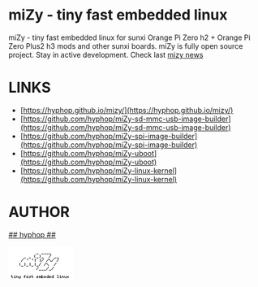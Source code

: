 # miZy - tiny fast embedded linux

miZy - tiny fast embedded linux for sunxi Orange Pi Zero h2 + Orange Pi Zero Plus2 h3 mods and other sunxi boards.
miZy is fully open source project. Stay in active development. Check last [mizy news](https://hyphop.github.io/mizy/#news)

# LINKS

- [https://hyphop.github.io/mizy/](https://hyphop.github.io/mizy/)
- [https://github.com/hyphop/miZy-sd-mmc-usb-image-builder](https://github.com/hyphop/miZy-sd-mmc-usb-image-builder)
- [https://github.com/hyphop/miZy-spi-image-builder](https://github.com/hyphop/miZy-spi-image-builder)
- [https://github.com/hyphop/miZy-uboot](https://github.com/hyphop/miZy-uboot)
- [https://github.com/hyphop/miZy-linux-kernel](https://github.com/hyphop/miZy-linux-kernel)

# AUTHOR

[## hyphop ##](https://hyphop.github.io/)

![miZy](pics/miZy.logo.bw128x64x2.png)
